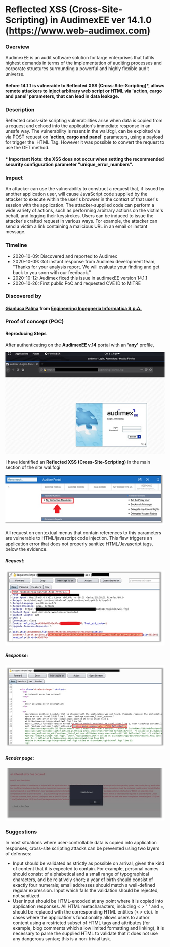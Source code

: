 
# Reflected XSS (Cross-Site-Scripting) in AudimexEE ver 14.1.0 (https://www.web-audimex.com)

### Overview

AudimexEE is an audit software solution for large enterprises that fulfils highest demands in terms of the implementation of auditing processes and corporate structures surrounding a powerful and highly flexible audit universe.

#### Before **14.1.1** is vulnerable to Reflected XSS (Cross-Site-Scripting)*, allows remote attackers to inject arbitrary web script or HTML via '**action, cargo and panel**' parameters, that can lead in data leakage.

### Description
Reflected cross-site scripting vulnerabilities arise when data is copied from a request and echoed into the application's immediate response in an unsafe way. The vulnerability is resent in the wal.fcgi, can be exploited via via POST request on '**action, cargo and panel**' parameters, using a payload for trigger the <IMG> HTML Tag. However it was possible to convert the request to use the GET method. 
  
#### * Important Note: the XSS does not occur when setting the recommended security configuration parameter "**unique_error_numbers**".

### Impact
An attacker can use the vulnerability to construct a request that, if issued by another application user, will cause JavaScript code supplied by the attacker to execute within the user's browser in the context of that user's session with the application.
The attacker-supplied code can perform a wide variety of actions, such as performing arbitrary actions on the victim's behalf, and logging their keystrokes.
Users can be induced to issue the attacker's crafted request in various ways. For example, the attacker can send a victim a link containing a malicious URL in an email or instant message.

### Timeline
- 2020-10-09: Discovered and reported to Audimex
- 2020-10-09: Got instant response from Audimex development team, "Thanks for your analysis report. We will evaluate your finding and get back to you soon with our feedback."
- 2020-10-12: Audimex fixed this issue in audimexEE version 14.1.1
- 2020-10-26: First public PoC and requested CVE ID to MITRE

### Discovered by

#### [Gianluca Palma](https://www.linkedin.com/in/piuppi/) from [Engineering Ingegneria Informatica S.p.A.](https://www.eng.it)

### Proof of concept (POC)
#### Reproducing Steps

After authenticating on the **AudimexEE v.14** portal with an **'any'** profile,

![Screenshot](audimex.jpg)


I have identified an **Reflected XSS (Cross-Site-Scripting)** in the main section of the site wal.fcgi

![Screenshot](xss-menu.jpg)

All request on contextual menus that contain references to this parameters are vulnerable to HTML/javascript code injection.
This flaw triggers an application error that does not properly sanitize HTML/Javascript tags, below the evidence.

##### Request:

![Screenshot](xss-request.jpg)



##### Response:

![Screenshot](xss-response.jpg)

##### Render page:
![Screenshot](xss-render.jpg)


### Suggestions

In most situations where user-controllable data is copied into application responses, cross-site scripting attacks can be prevented using two layers of defenses:
- Input should be validated as strictly as possible on arrival, given the kind of content that it is expected to contain. For example, personal names should consist of alphabetical and a small range of typographical characters, and be relatively short; a year of birth should consist of exactly four numerals; email addresses should match a well-defined regular expression. Input which fails the validation should be rejected, not sanitized.
- User input should be HTML-encoded at any point where it is copied into application responses. All HTML metacharacters, including < > " ' and =, should be replaced with the corresponding HTML entities (&lt; &gt; etc).
In cases where the application's functionality allows users to author content using a restricted subset of HTML tags and attributes (for example, blog comments which allow limited formatting and linking), it is necessary to parse the supplied HTML to validate that it does not use any dangerous syntax; this is a non-trivial task.





